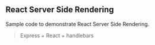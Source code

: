 ## React Server Side Rendering

Sample code to demonstrate React Server Side Rendering.

> Express + React + handlebars